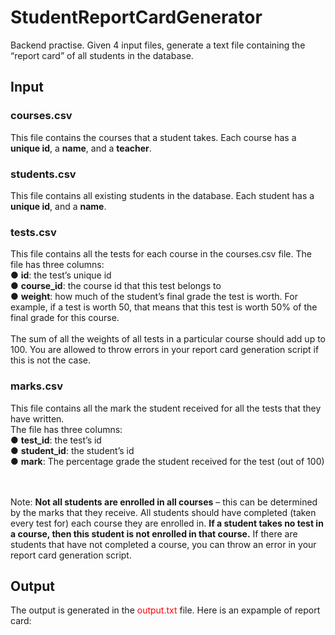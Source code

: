 # StudentReportCardGenerator
Backend practise. Given 4 input files, generate a text file containing the “report card” of all students in the database.

<h2> Input </h2>
<h3>courses.csv</h3>
This file contains the courses that a student takes. Each course has a <b>unique id</b>, a
<b>name</b>, and a <b>teacher</b>.
<h3>students.csv</h3>
This file contains all existing students in the database. Each student has a <b>unique id</b>,
and a <b>name</b>.
<h3>tests.csv</h3>
This file contains all the tests for each course in the courses.csv file. The file has three
columns: <br />
● <b>id</b>: the test’s unique id<br />
● <b>course_id</b>: the course id that this test belongs to<br />
● <b>weight</b>: how much of the student’s final grade the test is worth. For example, if a
test is worth 50, that means that this test is worth 50% of the final grade for this
course.<br /><br />
The sum of all the weights of all tests in a particular course should add up to 100. You
are allowed to throw errors in your report card generation script if this is not the case.
<h3>marks.csv</h3>
This file contains all the mark the student received for all the tests that they have
written.<br />
The file has three columns:<br />
● <b>test_id</b>: the test’s id<br />
● <b>student_id</b>: the student’s id<br />
● <b>mark</b>: The percentage grade the student received for the test (out of 100)<br /><br /><br />

Note: <b>Not all students are enrolled in all courses</b> – this can be determined by the marks
that they receive. All students should have completed (taken every test for) each course
they are enrolled in. <b>If a student takes no test in a course, then this student is not
enrolled in that course.</b> If there are students that have not completed a course, you can
throw an error in your report card generation script.

<h2> Output </h2>
The output is generated in the <font color="red">output.txt</font> file. Here is an expample of report card: 
